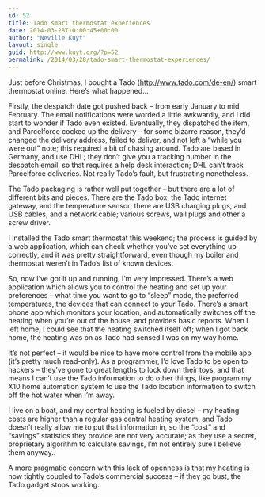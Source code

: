 ```yaml
---
id: 52
title: Tado smart thermostat experiences
date: 2014-03-28T10:00:45+00:00
author: "Neville Kuyt"
layout: single
guid: http://www.kuyt.org/?p=52
permalink: /2014/03/28/tado-smart-thermostat-experiences/
---
```

Just before Christmas, I bought a Tado (http://www.tado.com/de-en/) smart thermostat online. Here&#8217;s what happened…

Firstly, the despatch date got pushed back – from early January to mid February. The email notifications were worded a little awkwardly, and I did start to wonder if Tado even existed. Eventually, they dispatched the item, and Parcelforce cocked up the delivery – for some bizarre reason, they&#8217;d changed the delivery address, failed to deliver, and not left a &#8220;while you were out&#8221; note; this required a bit of chasing around. Tado are based in Germany, and use DHL; they don&#8217;t give you a tracking number in the despatch email, so that requires a help desk interaction; DHL can&#8217;t track Parcelforce deliveries. Not really Tado&#8217;s fault, but frustrating nonetheless.

The Tado packaging is rather well put together – but there are a lot of different bits and pieces. There are the Tado box, the Tado internet gateway, and the temperature sensor; there are USB charging plugs, and USB cables, and a network cable; various screws, wall plugs and other a screw driver.

I installed the Tado smart thermostat this weekend; the process is guided by a web application, which can check whether you&#8217;ve set everything up correctly, and it was pretty straightforward, even though my boiler and thermostat weren&#8217;t in Tado&#8217;s list of known devices.

So, now I&#8217;ve got it up and running, I&#8217;m very impressed. There&#8217;s a web application which allows you to control the heating and set up your preferences – what time you want to go to &#8220;sleep&#8221; mode, the preferred temperatures, the devices that can connect to your Tado. There&#8217;s a smart phone app which monitors your location, and automatically switches off the heating when you&#8217;re out of the house, and provides basic reports. When I left home, I could see that the heating switched itself off; when I got back home, the heating was on as Tado had sensed I was on my way home.

It&#8217;s not perfect – it would be nice to have more control from the mobile app (it&#8217;s pretty much read-only). As a programmer, I&#8217;d love Tado to be open to hackers – they&#8217;ve gone to great lengths to lock down their toys, and that means I can&#8217;t use the Tado information to do other things, like program my X10 home automation system to use the Tado location information to switch off the hot water when I&#8217;m away.

I live on a boat, and my central heating is fueled by diesel – my heating costs are higher than a regular gas central heating system, and Tado doesn&#8217;t really allow me to put that information in, so the &#8220;cost&#8221; and &#8220;savings&#8221; statistics they provide are not very accurate; as they use a secret, proprietary algorithm to calculate savings, I&#8217;m not entirely sure I believe them anyway..

A more pragmatic concern with this lack of openness is that my heating is now tightly coupled to Tado&#8217;s commercial success – if they go bust, the Tado gadget stops working.